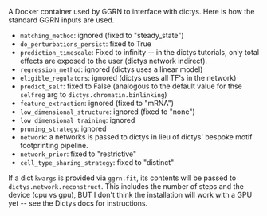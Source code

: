 A Docker container used by GGRN to interface with dictys. Here is how the standard GGRN inputs are used. 

- `matching_method`: ignored (fixed to "steady_state")
- `do_perturbations_persist`: fixed to True
- `prediction_timescale`: Fixed to infinity -- in the dictys tutorials, only total effects are exposed to the user (dictys network indirect).
- `regression_method`: ignored (dictys uses a linear model) 
- `eligible_regulators`: ignored (dictys uses all TF's in the network)
- `predict_self`: fixed to False (analogous to the default value for thse `selfreg` arg to `dictys.chromatin.binlinking`)
- `feature_extraction`: ignored (fixed to "mRNA")
- `low_dimensional_structure`: ignored (fixed to "none")
- `low_dimensional_training`: ignored 
- `pruning_strategy`: ignored
- `network`: a networks is passed to dictys in lieu of dictys' bespoke motif footprinting pipeline. 
- `network_prior`: fixed to "restrictive"
- `cell_type_sharing_strategy`: fixed to "distinct"

If a dict `kwargs` is provided via `ggrn.fit`, its contents will be passed to `dictys.network.reconstruct`. This includes the number of steps and the device (cpu vs gpu), BUT I don't think the installation will work with a GPU yet -- see the Dictys docs for instructions.